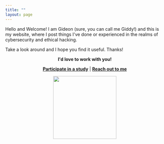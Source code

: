 ```yaml
---
title: ""
layout: page
---
```


Hello and Welcome! I am Gideon (sure, you can call me Giddy!) and this is my website, where I post things I've done or experienced in the realms of cybersecurity and ethical hacking.

Take a look around and I hope you find it useful. Thanks!

<p align="center"><strong>I'd love to work with you!</strong></p>
  <p align="center"><strong><a href="participate">Participate in a study</a></strong>  
      |  <strong><a href="people#join-our-team">Reach out to me</a></strong></p>

  <p align="center">
      <img src= "images/Gideon_Mpungu.jpg" width="200" height="200" align="middle"/>
  </p>